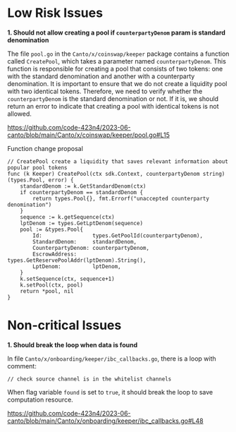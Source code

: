 # Low Risk Issues

**1. Should not allow creating a pool if `counterpartyDenom` param is standard denomination**

The file `pool.go` in the `Canto/x/coinswap/keeper` package contains a function called `CreatePool`, which takes a parameter named `counterpartyDenom`. This function is responsible for creating a pool that consists of two tokens: one with the standard denomination and another with a counterparty denomination. It is important to ensure that we do not create a liquidity pool with two identical tokens. Therefore, we need to verify whether the `counterpartyDenom` is the standard denomination or not. If it is, we should return an error to indicate that creating a pool with identical tokens is not allowed.


https://github.com/code-423n4/2023-06-canto/blob/main/Canto/x/coinswap/keeper/pool.go#L15


Function change proposal

```golang
// CreatePool create a liquidity that saves relevant information about popular pool tokens
func (k Keeper) CreatePool(ctx sdk.Context, counterpartyDenom string) (types.Pool, error) {
	standardDenom := k.GetStandardDenom(ctx)
	if counterpartyDenom == standardDenom {
		return types.Pool{}, fmt.Errorf("unaccepted counterparty denomination")
	}
	sequence := k.getSequence(ctx)
	lptDenom := types.GetLptDenom(sequence)
	pool := &types.Pool{
		Id:                types.GetPoolId(counterpartyDenom),
		StandardDenom:     standardDenom,
		CounterpartyDenom: counterpartyDenom,
		EscrowAddress:     types.GetReservePoolAddr(lptDenom).String(),
		LptDenom:          lptDenom,
	}
	k.setSequence(ctx, sequence+1)
	k.setPool(ctx, pool)
	return *pool, nil
}
```

# Non-critical Issues

**1. Should break the loop when data is found**

In file `Canto/x/onboarding/keeper/ibc_callbacks.go`, there is a loop with comment:

```
// check source channel is in the whitelist channels
```

When flag variable `found` is set to `true`, it should break the loop to save computation resource.

https://github.com/code-423n4/2023-06-canto/blob/main/Canto/x/onboarding/keeper/ibc_callbacks.go#L48

